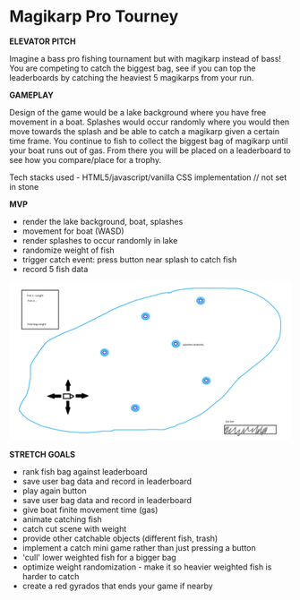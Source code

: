 # Magikarp Pro Tourney


**ELEVATOR PITCH**

Imagine a bass pro fishing tournament but with magikarp instead of bass! You are competing to catch the biggest bag, see if you can top the leaderboards by catching the heaviest 5 magikarps from your run.

**GAMEPLAY** 

Design of the game would be a lake background where you have free movement in a boat. Splashes would occur randomly where you would then move towards the splash and be able to catch a magikarp given a certain time frame. You continue to fish to collect the biggest bag of magikarp until your boat runs out of gas. From there you will be placed on a leaderboard to see how you compare/place for a trophy.

Tech stacks used - HTML5/javascript/vanilla CSS implementation // not set in stone

**MVP**

* render the lake background, boat, splashes
* movement for boat (WASD)
* render splashes to occur randomly in lake
* randomize weight of fish
* trigger catch event: press button near splash to catch fish
* record 5 fish data

![MPT wirefram](/karpwireframe.png)

**STRETCH GOALS**

* rank fish bag against leaderboard
* save user bag data and record in leaderboard
* play again button
* save user bag data and record in leaderboard
* give boat finite movement time (gas)
* animate catching fish
* catch cut scene with weight
* provide other catchable objects (different fish, trash)
* implement a catch mini game rather than just pressing a button
* 'cull' lower weighted fish for a bigger bag
* optimize weight randomization - make it so heavier weighted fish is harder to catch 
* create a red gyrados that ends your game if nearby


